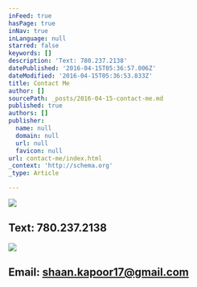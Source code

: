 ```yaml
---
inFeed: true
hasPage: true
inNav: true
inLanguage: null
starred: false
keywords: []
description: 'Text: 780.237.2138'
datePublished: '2016-04-15T05:36:57.006Z'
dateModified: '2016-04-15T05:36:53.833Z'
title: Contact Me
author: []
sourcePath: _posts/2016-04-15-contact-me.md
published: true
authors: []
publisher:
  name: null
  domain: null
  url: null
  favicon: null
url: contact-me/index.html
_context: 'http://schema.org'
_type: Article

---
```

![](https://s3-us-west-2.amazonaws.com/the-grid-img/p/cadc43e7e8211a0982607e1180e9b646b33bda0d.jpg)

## Text: 780.237.2138
![](https://s3-us-west-2.amazonaws.com/the-grid-img/p/4a1df7af36422460c349e892b3513fadfac250d7.jpg)

## Email: shaan.kapoor17@gmail.com